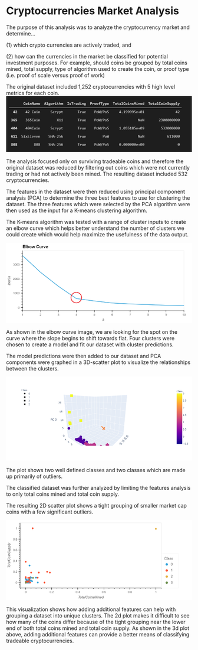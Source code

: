 # Cryptocurrencies Market Analysis

The purpose of this analysis was to analyze the cryptocurrency market and determine... 

(1) which crypto currencies are actively traded, and 

(2) how can the currencies in the market be classified for potential investment purposes. For example, should coins be grouped by total coins mined, total supply, type of algorithm used to create the coin, or proof type (i.e. proof of scale versus proof of work)

The original dataset included 1,252 cryptocurrencies with 5 high level metrics for each coin. 
![Crypto Dataset](Resources/crypto_original_data.PNG)

The analysis focused only on surviving tradeable coins and therefore the original dataset was reduced by filtering out coins which were not currently trading or had not actively been mined. The resulting dataset included 532 cryptocurrencies.

The features in the dataset were then reduced using principal component analysis (PCA) to determine the three best features to use for clustering the dataset. The three features which were selected by the PCA algorithm were then used as the input for a K-means clustering algorithm. 

The K-means algorithm was tested with a range of cluster inputs to create an elbow curve which helps better understand the number of clusters we could create which would help maximize the usefulness of the data output. 

![Elbow Curve](Resources/elbow_curve.PNG)

As shown in the elbow curve image, we are looking for the spot on the curve where the slope begins to shift towards flat. Four clusters were chosen to create a model and fit our dataset with cluster predictions. 

The model predictions were then added to our dataset and PCA components were graphed in a 3D-scatter plot to visualize the relationships between the clusters. 

![3D-Scatter of Predicted Classed](Resources/3d_scatter.PNG)

The plot shows two well defined classes and two classes which are made up primarily of outliers. 

The classified dataset was further analyzed by limiting the features analysis to only total coins mined and total coin supply. 

The resulting 2D scatter plot shows a tight grouping of smaller market cap coins with a few significant outliers. 

![2D Scatter Total Coins Mined and Total Coin Supply](Resources/2d_scatter.PNG)

This visualization shows how adding additional features can help with grouping a dataset into unique clusters. The 2d plot makes it difficult to see how many of the coins differ because of the tight grouping near the lower end of both total coins mined and total coin supply. As shown in the 3d plot above, adding additional features can provide a better means of classifying tradeable cryptocurrencies. 



